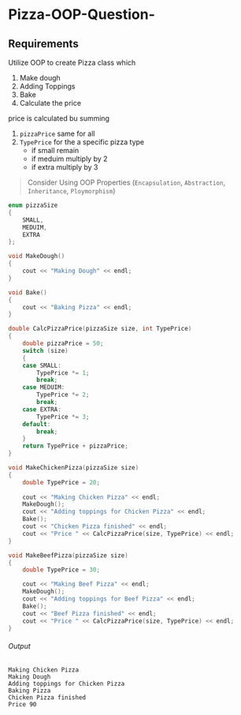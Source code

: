 # Pizza-OOP-Question-

## Requirements
Utilize OOP to create Pizza class which
1. Make dough
2. Adding Toppings
3. Bake
4. Calculate the price

price is calculated bu summing
1. `pizzaPrice` same for all
2.  `TypePrice` for the a specific pizza type
    - if small remain
    - if meduim multiply by 2
    - if extra multiply by 3
> Consider Using OOP Properties (`Encapsulation`, `Abstraction`, `Inheritance`, `Ploymorphism`)
```cpp
enum pizzaSize
{
    SMALL,
    MEDUIM,
    EXTRA
};

void MakeDough()
{
    cout << "Making Dough" << endl;
}

void Bake()
{
    cout << "Baking Pizza" << endl;
}

double CalcPizzaPrice(pizzaSize size, int TypePrice)
{
    double pizzaPrice = 50;
    switch (size)
    {
    case SMALL:
        TypePrice *= 1;
        break;
    case MEDUIM:
        TypePrice *= 2;
        break;
    case EXTRA:
        TypePrice *= 3;
    default:
        break;
    }
    return TypePrice + pizzaPrice;
}

void MakeChickenPizza(pizzaSize size)
{
    double TypePrice = 20;
    
    cout << "Making Chicken Pizza" << endl;
    MakeDough();
    cout << "Adding toppings for Chicken Pizza" << endl;
    Bake();
    cout << "Chicken Pizza finished" << endl;
    cout << "Price " << CalcPizzaPrice(size, TypePrice) << endl;
}

void MakeBeefPizza(pizzaSize size)
{
    double TypePrice = 30;

    cout << "Making Beef Pizza" << endl;
    MakeDough();
    cout << "Adding toppings for Beef Pizza" << endl;
    Bake();
    cout << "Beef Pizza finished" << endl;
    cout << "Price " << CalcPizzaPrice(size, TypePrice) << endl;
}
```
###### Output
```plaintext
Making Chicken Pizza
Making Dough
Adding toppings for Chicken Pizza
Baking Pizza
Chicken Pizza finished
Price 90
```
